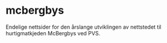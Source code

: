 # mcbergbys
Endelige nettsider for den årslange utviklingen av nettstedet til hurtigmatkjeden McBergbys ved PVS.
